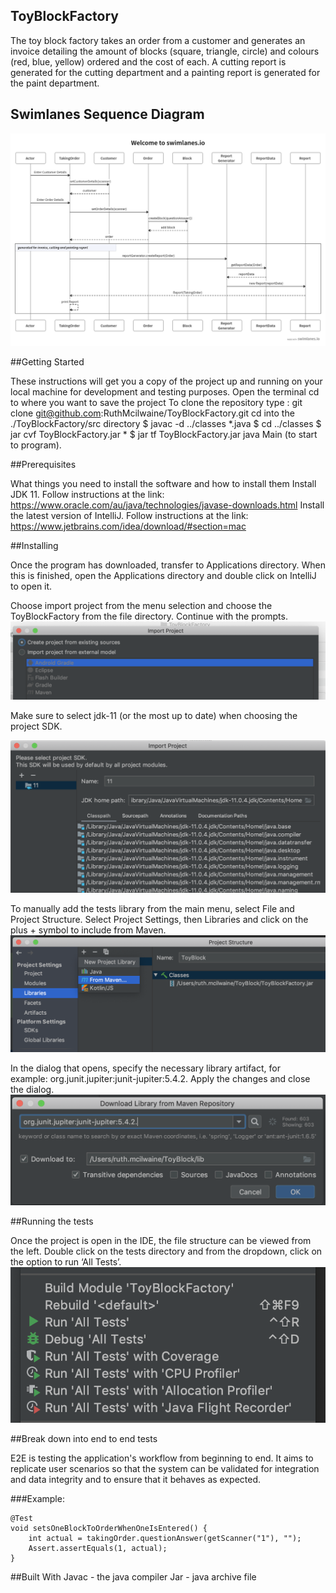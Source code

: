 ## ToyBlockFactory
The toy block factory takes an order from a customer and generates an invoice detailing the amount of blocks (square, triangle, circle) and colours (red, blue, yellow) ordered and the cost of each.  A cutting report is generated for the cutting department and a painting report is generated for the paint department.

## Swimlanes Sequence Diagram
![Swimlanes Sequence Diagram](https://github.com/RuthMcilwaine/ToyBlockFactory/blob/master/docs/toyblockfactory-sequence-diagram.png)


##Getting Started

These instructions will get you a copy of the project up and running on your local machine for development and testing purposes.
Open the terminal
cd to where you want to save the project
To clone the repository type : git clone git@github.com:RuthMcilwaine/ToyBlockFactory.git
cd into the ./ToyBlockFactory/src directory
$ javac -d ../classes *.java
$ cd ../classes 
$ jar cvf ToyBlockFactory.jar *
$ jar tf ToyBlockFactory.jar
java Main (to start to program).


##Prerequisites

What things you need to install the software and how to install them
Install JDK 11. Follow instructions at the link:
https://www.oracle.com/au/java/technologies/javase-downloads.html 
Install the latest version of IntelliJ.  Follow instructions at the link: https://www.jetbrains.com/idea/download/#section=mac

##Installing

Once the program has downloaded, transfer to Applications directory. When this is finished, open the Applications directory and double click on IntelliJ to open it.

Choose import project from the menu selection and choose the ToyBlockFactory from the file directory. Continue with the prompts.
![install-1](https://github.com/RuthMcilwaine/ToyBlockFactory/blob/master/docs/install-1.png)

Make sure to select jdk-11 (or the most up to date) when choosing the project SDK.

![install-2](https://github.com/RuthMcilwaine/ToyBlockFactory/blob/master/docs/install-2.png)

To manually add the tests library from the main menu, select File and Project Structure.
Select Project Settings, then Libraries and click on the plus + symbol to include from Maven.
![install-3](https://github.com/RuthMcilwaine/ToyBlockFactory/blob/master/docs/install-3.png)

In the dialog that opens, specify the necessary library artifact, for example: org.junit.jupiter:junit-jupiter:5.4.2.
Apply the changes and close the dialog.
![install-4](https://github.com/RuthMcilwaine/ToyBlockFactory/blob/master/docs/install-4.png)


##Running the tests

Once the project is open in the IDE, the file structure can be viewed from the left. Double click on the tests directory and from the dropdown, click on the option to run ‘All Tests’.
![running-all-tests](https://github.com/RuthMcilwaine/ToyBlockFactory/blob/master/docs/running-all-tests.png)

##Break down into end to end tests

E2E is testing the application's workflow from beginning to end. It aims to replicate user scenarios so that the system can be validated for integration and data integrity and to ensure that it behaves as expected.

###Example:
```
@Test
void setsOneBlockToOrderWhenOneIsEntered() {
    int actual = takingOrder.questionAnswer(getScanner("1"), "");
    Assert.assertEquals(1, actual);
}
```

##Built With
Javac - the java compiler
Jar - java archive file

